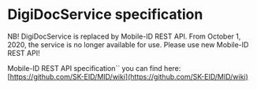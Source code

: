# DigiDocService specification

NB! DigiDocService is replaced by Mobile-ID REST API. From October 1, 2020, the service is no longer available for use. Please use new Mobile-ID REST API!

Mobile-ID REST API specification`` you can find here: [https://github.com/SK-EID/MID/wiki](https://github.com/SK-EID/MID/wiki)

